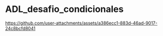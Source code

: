 ﻿# ADL_desafio_condicionales

https://github.com/user-attachments/assets/a386ecc1-883d-46ad-9017-24c8bcfd8041


